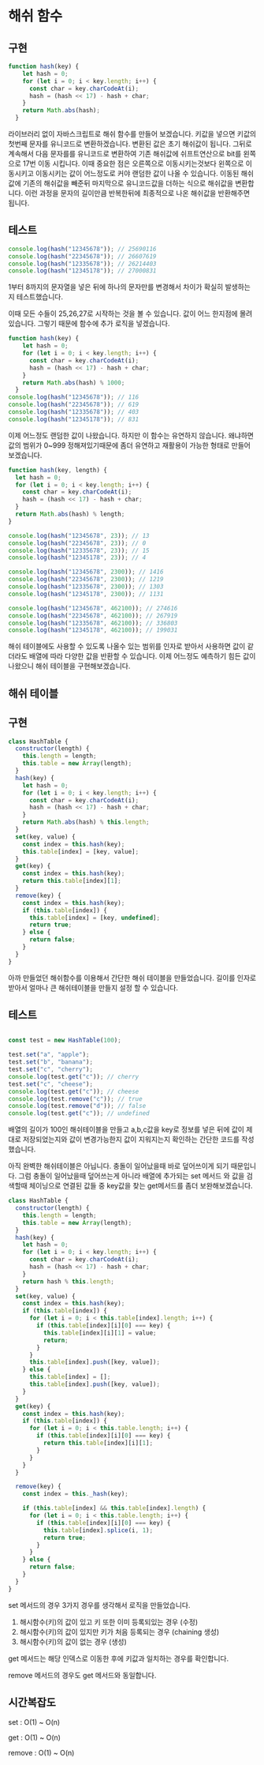# 해쉬 함수

## 구현

```jsx
function hash(key) {
    let hash = 0;
    for (let i = 0; i < key.length; i++) {
      const char = key.charCodeAt(i);
      hash = (hash << 17) - hash + char;
    }
    return Math.abs(hash);
  }
```

라이브러리 없이 자바스크립트로 해쉬 함수를 만들어 보겠습니다. 키값을 넣으면 키값의 첫번째 문자를 유니코드로 변환하겠습니다. 변환된 값은  초기 해쉬값이 됩니다. 그뒤로 계속해서 다음 문자를를 유니코드로 변환하여 기존 해쉬값에 쉬프트연산으로 bit를 왼쪽으로 17번 이동 시킵니다. 이때 중요한 점은 오른쪽으로 이동시키는것보다 왼쪽으로 이동시키고 이동시키는 값이 어느정도로 커야 랜덤한 값이 나올 수 있습니다. 이동된 해쉬값에 기존의 해쉬값을 빼준뒤 마지막으로 유니코드값을 더하는 식으로 해쉬값을 변환합니다. 이런 과정을 문자의 길이만큼 반복한뒤에 최종적으로 나온 해쉬값을 반환해주면 됩니다.

## 테스트

```jsx
console.log(hash("12345678")); // 25690116
console.log(hash("22345678")); // 26607619
console.log(hash("12335678")); // 26214403
console.log(hash("12345178")); // 27000831
```

1부터 8까지의 문자열을 넣은 뒤에 하나의 문자만를 변경해서 차이가 확실히 발생하는지 테스트했습니다. 

이때 모든 수들이 25,26,27로 시작하는 것을 볼 수 있습니다. 값이 어느 한지점에 몰려있습니다. 그렇기 때문에 함수에 추가 로직을 넣겠습니다.

```jsx
function hash(key) {
    let hash = 0;
    for (let i = 0; i < key.length; i++) {
      const char = key.charCodeAt(i);
      hash = (hash << 17) - hash + char;
    }
    return Math.abs(hash) % 1000;
  }
console.log(hash("12345678")); // 116
console.log(hash("22345678")); // 619
console.log(hash("12335678")); // 403
console.log(hash("12345178")); // 831
```

이제 어느정도 랜덤한 값이 나왔습니다. 하지만 이 함수는 유연하지 않습니다. 왜냐하면 값의 범위가 0~999 정해져있기때문에 좀더 유연하고 재활용이 가능한 형태로 만들어보겠습니다.

```jsx
function hash(key, length) {
  let hash = 0;
  for (let i = 0; i < key.length; i++) {
    const char = key.charCodeAt(i);
    hash = (hash << 17) - hash + char;
  }
  return Math.abs(hash) % length;
}

console.log(hash("12345678", 23)); // 13
console.log(hash("22345678", 23)); // 0
console.log(hash("12335678", 23)); // 15
console.log(hash("12345178", 23)); // 4

console.log(hash("12345678", 2300)); // 1416
console.log(hash("22345678", 2300)); // 1219
console.log(hash("12335678", 2300)); // 1303
console.log(hash("12345178", 2300)); // 1131

console.log(hash("12345678", 462100)); // 274616
console.log(hash("22345678", 462100)); // 267919
console.log(hash("12335678", 462100)); // 336803
console.log(hash("12345178", 462100)); // 199031
```

해쉬 테이블에도 사용할 수 있도록 나올수 있는 범위를 인자로 받아서 사용하면 값이 같더라도 배열에 따라 다양한 값을 반환할 수 있습니다. 이제 어느정도 예측하기 힘든 값이 나왔으니 해쉬 테이블을 구현해보겠습니다.

## 해쉬 테이블

## 구현

```jsx
class HashTable {
  constructor(length) {
    this.length = length;
    this.table = new Array(length);
  }
  hash(key) {
    let hash = 0;
    for (let i = 0; i < key.length; i++) {
      const char = key.charCodeAt(i);
      hash = (hash << 17) - hash + char;
    }
    return Math.abs(hash) % this.length;
  }
  set(key, value) {
    const index = this.hash(key);
    this.table[index] = [key, value];
  }
  get(key) {
    const index = this.hash(key);
    return this.table[index][1];
  }
  remove(key) {
    const index = this.hash(key);
    if (this.table[index]) {
      this.table[index] = [key, undefined];
      return true;
    } else {
      return false;
    }
  }
}
```

아까 만들었던 해쉬함수를 이용해서 간단한 해쉬 테이블을 만들었습니다.  길이를 인자로 받아서 얼마나 큰 해쉬테이블을 만들지 설정 할 수 있습니다. 

## 테스트

```jsx

const test = new HashTable(100);

test.set("a", "apple");
test.set("b", "banana");
test.set("c", "cherry");
console.log(test.get("c")); // cherry
test.set("c", "cheese"); 
console.log(test.get("c")); // cheese
console.log(test.remove("c")); // true
console.log(test.remove("d")); // false
console.log(test.get("c")); // undefined
```

배열의 길이가 100인 해쉬테이블을 만들고 a,b,c값을 key로 정보를 넣은 뒤에 값이 제대로 저장되었는지와 값이 변경가능한지 값이 지워지는지 확인하는 간단한 코드를 작성 했습니다.

아직 완벽한 해쉬테이블은 아닙니다. 충돌이 일어났을때 바로 덮어쓰이게 되기 때문입니다. 그럼 충돌이 일어났을때 덮어쓰는게 아니라 배열에 추가되는 set 메서드 와 값을 검색할때 체이닝으로 연결된 값들 중 key값을 찾는 get메서드를 좀더 보완해보겠습니다.

```jsx
class HashTable {
  constructor(length) {
    this.length = length;
    this.table = new Array(length);
  }
  hash(key) {
    let hash = 0;
    for (let i = 0; i < key.length; i++) {
      const char = key.charCodeAt(i);
      hash = (hash << 17) - hash + char;
    }
    return hash % this.length;
  }
  set(key, value) {
    const index = this.hash(key);
    if (this.table[index]) {
      for (let i = 0; i < this.table[index].length; i++) {
        if (this.table[index][i][0] === key) {
          this.table[index][i][1] = value;
          return;
        }
      }
      this.table[index].push([key, value]);
    } else {
      this.table[index] = [];
      this.table[index].push([key, value]);
    }
  }
  get(key) {
    const index = this.hash(key);
    if (this.table[index]) {
      for (let i = 0; i < this.table.length; i++) {
        if (this.table[index][i][0] === key) {
          return this.table[index][i][1];
        }
      }
    }
  }

  remove(key) {
    const index = this._hash(key);

    if (this.table[index] && this.table[index].length) {
      for (let i = 0; i < this.table.length; i++) {
        if (this.table[index][i][0] === key) {
          this.table[index].splice(i, 1);
          return true;
        }
      }
    } else {
      return false;
    }
  }
}
```

set 메서드의 경우 3가지 경우를 생각해서 로직을 만들었습니다.

1. 해시함수(키)의 값이 있고 키 또한 이미 등록되있는 경우 (수정)
2. 해시함수(키)의 값이 있지만 키가 처음 등록되는 경우 (chaining 생성)
3. 해시함수(키)의 값이 없는 경우 (생성)

get 메서드는 해당 인덱스로 이동한 후에 키값과 일치하는 경우를 확인합니다.

remove 메서드의 경우도 get 메서드와 동일합니다.

## 시간복잡도

set : O(1) ~ O(n)

get : O(1) ~ O(n)

remove : O(1) ~ O(n)
